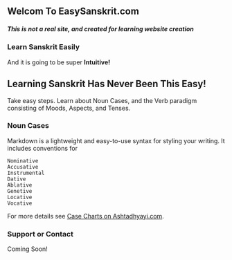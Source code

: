 ## Welcom To EasySanskrit.com

##### This is not a real site, and created for learning website creation

### Learn Sanskrit Easily

And it is going to be super **Intuitive!**

## Learning Sanskrit Has Never Been This Easy!
Take easy steps. Learn about Noun Cases, and the Verb paradigm consisting of Moods, Aspects, and Tenses.

### Noun Cases

Markdown is a lightweight and easy-to-use syntax for styling your writing. It includes conventions for

```
Nominative
Accusative
Instrumental
Dative
Ablative
Genetive
Locative
Vocative
```

For more details see [Case Charts on Ashtadhyayi.com](https://ashtadhyayi.com/shabda/01.002).

### Support or Contact
Coming Soon!
